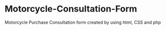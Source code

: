 # Motorcycle-Consultation-Form
Motorcycle Purchase Consultation form created by using html, CSS and php
